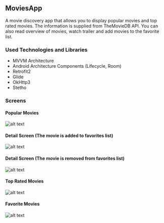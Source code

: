 ## MoviesApp
A movie discovery app that allows you to display popular movies and top rated movies. The information is supplied from TheMovieDB API.
You can also read overview of movies, watch trailer and add movies to the favorite list.

### Used Technologies and Libraries

* MVVM Architecture
* Android Architecture Components (Lifecycle, Room)
* Retrofit2
* Glide
* OkHttp3
* Stetho

### Screens

#### Popular Movies
![alt text](https://github.com/ferecgithub/MoviesApp/blob/master/github%20pics/1.png)

#### Detail Screen (The movie is added to favorites list)
![alt text](https://github.com/ferecgithub/MoviesApp/blob/master/github%20pics/2.png)

#### Detail Screen (The movie is removed from favorites list)
![alt text](https://github.com/ferecgithub/MoviesApp/blob/master/github%20pics/3.png)

#### Top Rated Movies
![alt text](https://github.com/ferecgithub/MoviesApp/blob/master/github%20pics/4.png)

#### Favorite Movies
![alt text](https://github.com/ferecgithub/MoviesApp/blob/master/github%20pics/5.png)
